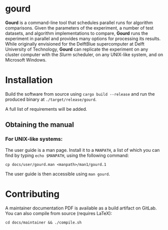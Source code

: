 # gourd

**Gourd** is a command-line tool that schedules parallel runs for algorithm comparisons.
Given the parameters of the experiment, a number of test datasets,
and algorithm implementations to compare,
**Gourd**
runs the experiment in parallel and provides many options for
processing its results. While originally envisioned for the DelftBlue
supercomputer at Delft University of Technology,
**Gourd**
can replicate the experiment on any cluster computer with the
_Slurm_
scheduler, on any UNIX-like system, and on Microsoft Windows.

# Installation

Build the software from source using `cargo build --release` and run the
produced binary at `./target/release/gourd`.

A full list of requirements will be added.

## Obtaining the manual

### For UNIX-like systems:

The user guide is a man page. Install it to a `MANPATH`, a list of which you can find by typing `echo $MANPATH`, using the following command:

`cp docs/user/gourd.man <manpath>/man1/gourd.1`

The user guide is then accessible using `man gourd`.

# Contributing

A maintainer documentation PDF is available as a build artifact on GitLab.
You can also compile from source (requires LaTeX):

`cd docs/maintainer && ./compile.sh`
